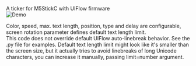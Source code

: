 A ticker for M5StickC with UIFlow firmware  
![Demo](https://i.imgur.com/6XNFoWJ.gif)

Color, speed, max. text length, position, type and delay are configurable, screen rotation parameter defines default text length limit.  
This code does not override default UIFlow auto-linebreak behavior. See the .py file for examples.
Default text length limit might look like it's smaller than the screen size, but it actually tries to avoid linebreaks of long Unicode characters, you can increase it manually, passing limit=number argument.